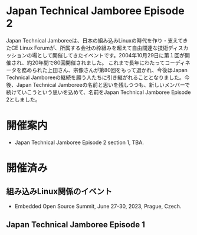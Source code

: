 # Japan Technical Jamboree Episode 2
Japan Technical Jamboreeは、日本の組み込みLinuxの時代を作り・支えてきたCE Linux Forumが、所属する会社の枠組みを超えて自由闊達な技術ディスカッションの場として開催してきたイベントです。2004年10月29日に第１回が開催され、約20年間で80回開催されました。
これまで長年にわたってコーディネータを務められた上田さん、宗像さんが第80回をもって退かれ、今後はJapan Technical Jamboreeの継続を願う人たちに引き継がれることとなりました。今後、Japan Technical Jamboreeの名前と思いを残しつつも、新しいメンバーで続けていこうという思いを込めて、名前をJapan Technical Jamboree Episode 2としました。

# 開催案内
* Japan Technical Jamboree Episode 2 section 1, TBA.


# 開催済み
## 組み込みLinux関係のイベント
* Embedded Open Source Summit, June 27-30, 2023, Prague, Czech.

## Japan Technical Jamboree Episode 1




